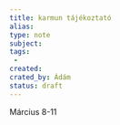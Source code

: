 ```yaml
---
title: karmun tájékoztató 
alias:
type: note
subject:
tags: 
 - 
created: 
crated_by: Ádám
status: draft
---
```

Március 8-11

